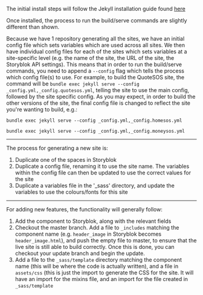 The initial install steps will follow the Jekyll installation guide found [here](https://jekyllrb.com/docs/)

Once installed, the process to run the build/serve commands are slightly different than shown.

Because we have 1 repository generating all the sites, we have an initial config file which sets variables which are used across all sites. We then have individual config files for each of the sites which sets variables at a site-specific level (e.g. the name of the site, the URL of the site, the Storyblok API settings). This means that in order to run the build/serve commands, you need to append a `--config` flag which tells the process which config file(s) to use. For example, to build the QuoteSOS site, the command will be `bundle exec jekyll serve --config _config.yml,_config.quotesos.yml`, telling the site to use the main config, followed by the site specific config. As you may expect, in order to build the other versions of the site, the final config file is changed to reflect the site you're wanting to build, e.g.:

`bundle exec jekyll serve --config _config.yml,_config.homesos.yml`

`bundle exec jekyll serve --config _config.yml,_config.moneysos.yml`


-----

The process for generating a new site is:

1. Duplicate one of the spaces in Storyblok
2. Duplicate a config file, renaming it to use the site name. The variables within the config file can then be updated to use the correct values for the site
3. Duplicate a variables file in the '_sass' directory, and update the variables to use the colours/fonts for this site

-----

For adding new features, the functionality will generally follow:

1. Add the component to Storyblok, along with the relevant fields
2. Checkout the master branch. Add a file to `_includes` matching the component name (e.g. `header_image` in Storyblok becomes `header_image.html`), and push the empty file to master, to ensure that the live site is still able to build correctly. Once this is done, you can checkout your update branch and begin the update.
3. Add a file to the `_sass/template` directory matching the component name (this will be where the code is actually written), and a file in `assets/css` (this is just the import to generate the CSS for the site. It will have an import for the mixins file, and an import for the file created in `_sass/template`

